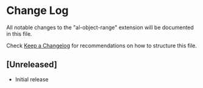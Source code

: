 # Change Log

All notable changes to the "al-object-range" extension will be documented in this file.

Check [Keep a Changelog](http://keepachangelog.com/) for recommendations on how to structure this file.

## [Unreleased]

- Initial release
